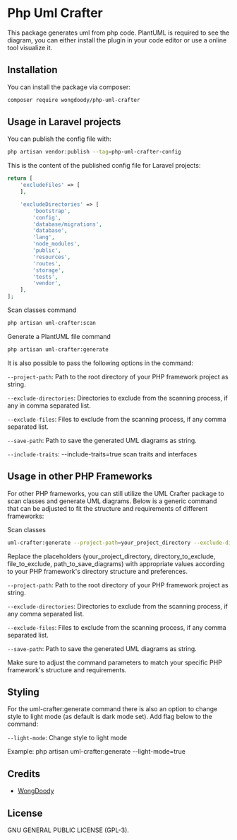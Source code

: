 # Php Uml Crafter

This package generates uml from php code.
PlantUML is required to see the diagram, you can either install the plugin in your code editor or use a online tool visualize it.

## Installation

You can install the package via composer:

```bash
composer require wongdoody/php-uml-crafter
```

## Usage in Laravel projects

You can publish the config file with:

```bash
php artisan vendor:publish --tag=php-uml-crafter-config
```

This is the content of the published config file for Laravel projects:

```php
return [
    'excludeFiles' => [
    ],

    'excludeDirectories' => [
        'bootstrap',
        'config',
        'database/migrations',
        'database',
        'lang',
        'node_modules',
        'public',
        'resources',
        'routes',
        'storage',
        'tests',
        'vendor',
    ],
];
```

Scan classes command
```bash
php artisan uml-crafter:scan
```

Generate a PlantUML file command
```bash
php artisan uml-crafter:generate
```

It is also possible to pass the following options in the command:

`--project-path`: Path to the root directory of your PHP framework project as string.

`--exclude-directories`: Directories to exclude from the scanning process, if any in comma separated list.

`--exclude-files`: Files to exclude from the scanning process, if any comma separated list.

`--save-path`: Path to save the generated UML diagrams as string.

`--include-traits`: --include-traits=true scan traits and interfaces

## Usage in other PHP Frameworks

For other PHP frameworks, you can still utilize the UML Crafter package to scan classes and generate UML diagrams. Below is a generic command that can be adjusted to fit the structure and requirements of different frameworks:

Scan classes
```bash
uml-crafter:generate --project-path=your_project_directory --exclude-directories=directories_to_exclude --exclude-files=files_to_exclude --save-path=path_to_save_scanned_data --include-traits=true
```

Replace the placeholders (your_project_directory, directory_to_exclude, file_to_exclude, path_to_save_diagrams) with appropriate values according to your PHP framework's directory structure and preferences.

`--project-path`: Path to the root directory of your PHP framework project as string.

`--exclude-directories`: Directories to exclude from the scanning process, if any comma separated list.

`--exclude-files`: Files to exclude from the scanning process, if any comma separated list.

`--save-path`: Path to save the generated UML diagrams as string.

Make sure to adjust the command parameters to match your specific PHP framework's structure and requirements.

## Styling

For the uml-crafter:generate command there is also an option to change style to light mode (as default is dark mode set).
Add flag below to the command:

`--light-mode`: Change style to light mode

Example: php artisan uml-crafter:generate --light-mode=true

## Credits

- [WongDoody](https://www.wongdoody.com/)

## License

GNU GENERAL PUBLIC LICENSE (GPL-3).
